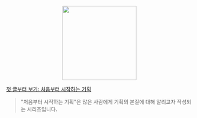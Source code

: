 <p align="center"><img src="https://i.imgur.com/wUFdbUb.png" width="200px"></p>

[첫 글부터 보기: 처음부터 시작하는 기획](../)
> "처음부터 시작하는 기획"은  많은 사람에게 기획의 본질에 대해 알리고자 작성되는 시리즈입니다. 


<!--stackedit_data:
eyJoaXN0b3J5IjpbLTc3ODEwNDg2OF19
-->